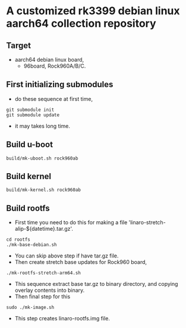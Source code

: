 # A customized rk3399 debian linux aarch64 collection repository

## Target
* aarch64 debian linux board,
	* 96board, Rock960A/B/C.

## First initializing submodules
* do these sequence at first time,
```
git submodule init
git submodule update
```
* it may takes long time.

## Build u-boot
```
build/mk-uboot.sh rock960ab
```

## Build kernel
```
build/mk-kernel.sh rock960ab
```

## Build rootfs
* First time you need to do this for making a file 'linaro-stretch-alip-${datetime}.tar.gz'.
```
cd rootfs
./mk-base-debian.sh
```
* You can skip above step if have tar.gz file.
* Then create stretch base updates for Rock960 board,
```
./mk-rootfs-stretch-arm64.sh
```
* This sequence extract base tar.gz to binary directory, and copying overlay contents into binary.
* Then final step for this
```
sudo ./mk-image.sh
```
* This step creates linaro-rootfs.img file.
